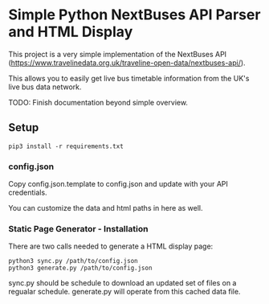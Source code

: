 # Simple Python NextBuses API Parser and HTML Display

This project is a very simple implementation of the NextBuses API (https://www.travelinedata.org.uk/traveline-open-data/nextbuses-api/).

This allows you to easily get live bus timetable information from the UK's live bus data network.

TODO: Finish documentation beyond simple overview.

## Setup

```
pip3 install -r requirements.txt
```

### config.json

Copy config.json.template to config.json and update with your API credentials.

You can customize the data and html paths in here as well.

### Static Page Generator - Installation

There are two calls needed to generate a HTML display page:

```
python3 sync.py /path/to/config.json
python3 generate.py /path/to/config.json
```

sync.py should be schedule to download an updated set of files on a regualar schedule.
generate.py will operate from this cached data file.

